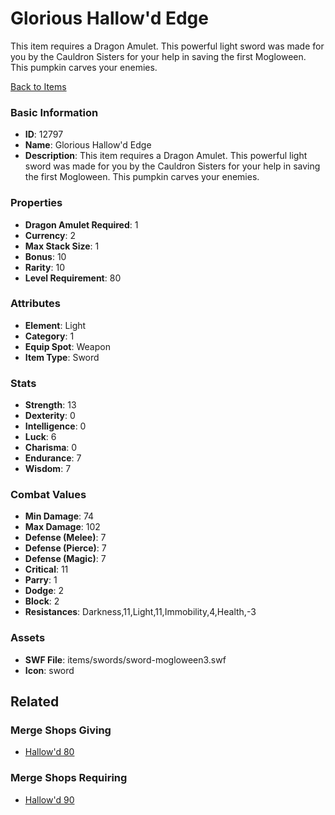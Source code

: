 # Glorious Hallow'd Edge

This item requires a Dragon Amulet. This powerful light sword was made for you by the Cauldron Sisters for your help in saving the first Mogloween. This pumpkin carves your enemies. 

[Back to Items](../items.md)

### Basic Information

- **ID**: 12797
- **Name**: Glorious Hallow&#039;d Edge
- **Description**: This item requires a Dragon Amulet. This powerful light sword was made for you by the Cauldron Sisters for your help in saving the first Mogloween. This pumpkin carves your enemies. 

### Properties

- **Dragon Amulet Required**: 1
- **Currency**: 2
- **Max Stack Size**: 1
- **Bonus**: 10
- **Rarity**: 10
- **Level Requirement**: 80

### Attributes

- **Element**: Light
- **Category**: 1
- **Equip Spot**: Weapon
- **Item Type**: Sword

### Stats

- **Strength**: 13
- **Dexterity**: 0
- **Intelligence**: 0
- **Luck**: 6
- **Charisma**: 0
- **Endurance**: 7
- **Wisdom**: 7

### Combat Values

- **Min Damage**: 74
- **Max Damage**: 102
- **Defense (Melee)**: 7
- **Defense (Pierce)**: 7
- **Defense (Magic)**: 7
- **Critical**: 11
- **Parry**: 1
- **Dodge**: 2
- **Block**: 2
- **Resistances**: Darkness,11,Light,11,Immobility,4,Health,-3

### Assets

- **SWF File**: items/swords/sword-mogloween3.swf
- **Icon**: sword

## Related

### Merge Shops Giving

- [Hallow'd 80](../merge-shops/227-hallow-d-80.md)

### Merge Shops Requiring

- [Hallow'd 90](../merge-shops/334-hallow-d-90.md)

